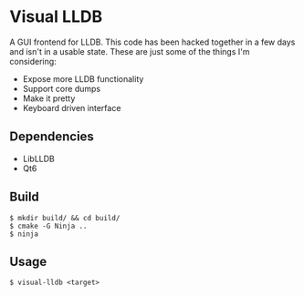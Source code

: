 # Visual LLDB
A GUI frontend for LLDB. This code has been hacked together in a few days and isn't in a usable state. These are just some of the things I'm considering:
* Expose more LLDB functionality
* Support core dumps
* Make it pretty
* Keyboard driven interface
## Dependencies
* LibLLDB
* Qt6
## Build
```
$ mkdir build/ && cd build/
$ cmake -G Ninja ..
$ ninja
```
## Usage
```
$ visual-lldb <target>
```
